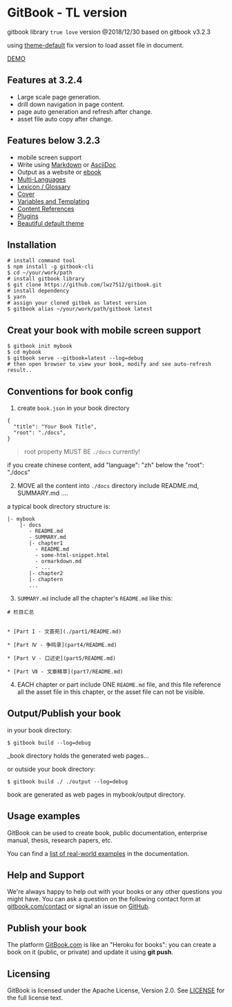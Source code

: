GitBook - TL version 
=======

gitbook library `true love` version @2018/12/30 based on gitbook v3.2.3


using [theme-default](https://github.com/lwz7512/theme-default) fix version to load asset file in document.

[DEMO](http://yanhuang.space/)


## Features at 3.2.4

* Large scale page generation.
* drill down navigation in page content.
* page auto generation and refresh after change.
* asset file auto copy after change.


## Features below 3.2.3

* mobile screen support
* Write using [Markdown](http://toolchain.gitbook.com/syntax/markdown.html) or [AsciiDoc](http://toolchain.gitbook.com/syntax/asciidoc.html)
* Output as a website or [ebook](http://toolchain.gitbook.com/ebook.html)
* [Multi-Languages](http://toolchain.gitbook.com/languages.html)
* [Lexicon / Glossary](http://toolchain.gitbook.com/lexicon.html)
* [Cover](http://toolchain.gitbook.com/ebook.html)
* [Variables and Templating](http://toolchain.gitbook.com/templating/)
* [Content References](http://toolchain.gitbook.com/templating/conrefs.html)
* [Plugins](http://toolchain.gitbook.com/plugins/)
* [Beautiful default theme](https://github.com/GitbookIO/theme-default)


## Installation

```
# install command tool
$ npm install -g gitbook-cli
$ cd ~/your/work/path
# install gitbook library
$ git clone https://github.com/lwz7512/gitbook.git
# install dependency
$ yarn
# assign your cloned gitbok as latest version
$ gitbook alias ~/your/work/path/gitbook latest
```

## Creat your book with mobile screen support

```
$ gitbook init mybook
$ cd mybook
$ gitbook serve --gitbook=latest --log=debug
# then open browser to view your book, modify and see auto-refresh result..
```

## Conventions for book config

1. create `book.json` in your book directory

```
{
  "title": "Your Book Title",
  "root": "./docs",
}

```

> root property MUST BE `./docs` currently!

if you create chinese content, add "language": "zh" below the "root": "./docs"

2. MOVE all the content into `./docs` directory include README.md, SUMMARY.md ....

a typical book directory structure is:

```
|- mybook
    |- docs
       - README.md
       - SUMMARY.md
       |- chapter1
         - README.md
         - some-html-snippet.html
         - ormarkdown.md
         - ...
       |- chapter2
       |- chaptern
       ...
```


3. `SUMMARY.md` include all the chapter's `README.md`  like this:

```
# 栏目汇总


* [Part I - 文荟苑](./part1/README.md)

* [Part Ⅳ - 争鸣录](part4/README.md)

* [Part Ⅴ - 口述史](part5/README.md)

* [Part Ⅶ - 文章精萃](part7/README.md)

```

4. EACH chapter or part include ONE `README.md` file, and this file reference all the asset file in this chapter, or the asset file can not be visible.




## Output/Publish your book

in your book directory:

```
$ gitbook build --log=debug
```
_book directory holds the generated web pages...

or outside your book directory:

```
$ gitbook build ./ ./output --log=debug
```

book are generated as web pages in mybook/output directory.


## Usage examples

GitBook can be used to create book, public documentation, enterprise manual, thesis, research papers, etc.

You can find a [list of real-world examples](docs/examples.md) in the documentation.

## Help and Support

We're always happy to help out with your books or any other questions you might have. You can ask a question on the following contact form at [gitbook.com/contact](https://www.gitbook.com/contact) or signal an issue on [GitHub](https://github.com/GitbookIO/gitbook).


## Publish your book

The platform [GitBook.com](https://www.gitbook.com/) is like an "Heroku for books": you can create a book on it (public, or private) and update it using **git push**.

## Licensing

GitBook is licensed under the Apache License, Version 2.0. See [LICENSE](LICENSE) for the full license text.
